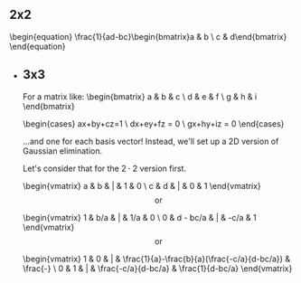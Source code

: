 ## 2x2
\begin{equation}
\frac{1}{ad-bc}\begin{bmatrix}a & b \\ c & d\end{bmatrix}
\end{equation}
- ## 3x3
  For a matrix like:
  \begin{bmatrix}
  a & b & c \\
  d & e & f \\
  g & h & i
  \end{bmatrix}
  
  \begin{cases}
  ax+by+cz=1 \\
  dx+ey+fz = 0 \\
  gx+hy+iz = 0
  \end{cases}
  
  ...and one for each basis vector! Instead, we'll set up a 2D version of Gaussian elimination.
  
  Let's consider that for the $2\cdot2$ version first.
  
  \begin{vmatrix}
  a & b & | & 1 & 0 \\
  c & d & | & 0 & 1
  \end{vmatrix}
  $$\text{or}$$
  
  \begin{vmatrix}
  1 & b/a & | & 1/a & 0 \\
  0 & d - bc/a & | & -c/a & 1
  \end{vmatrix}
  $$\text{or}$$
  
  \begin{vmatrix}
  1 & 0 & | & \frac{1}{a}-\frac{b}{a}(\frac{-c/a}{d-bc/a}) & \frac{-} \\
  0 & 1 & | & \frac{-c/a}{d-bc/a} & \frac{1}{d-bc/a}
  \end{vmatrix}